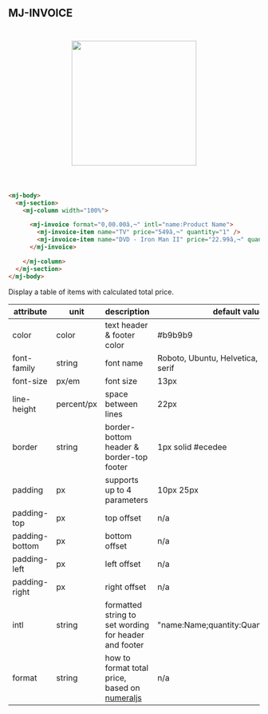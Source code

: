 ## MJ-INVOICE

<p align="center">
<img width="300px" src="https://cloud.githubusercontent.com/assets/2217014/13403338/c81697b8-df14-11e5-8cfb-6e5b3e6b7ade.png" style="width: 250px; padding: 25px;" />
</p>

``` html

<mj-body>
  <mj-section>
    <mj-column width="100%">

      <mj-invoice format="0,00.00â‚¬" intl="name:Product Name">
        <mj-invoice-item name="TV" price="549â‚¬" quantity="1" />
        <mj-invoice-item name="DVD - Iron Man II" price="22.99â‚¬" quantity="2" />
      </mj-invoice>

    </mj-column>
  </mj-section>
</mj-body>

```
Display a table of items with calculated total price.

attribute       | unit        | description                                           | default value
----------------|-------------|-------------------------------------------------------|--------------
color           | color       | text header & footer color                            | #b9b9b9
font-family     | string      | font name                                             | Roboto, Ubuntu, Helvetica, Arial, sans-serif
font-size       | px/em       | font size                                             | 13px
line-height     | percent/px  | space between lines                                   | 22px
border          | string      | border-bottom header & border-top footer              | 1px solid #ecedee
padding         | px          | supports up to 4 parameters                           | 10px 25px
padding-top     | px          | top offset                                            | n/a
padding-bottom  | px          | bottom offset                                         | n/a
padding-left    | px          | left offset                                           | n/a
padding-right   | px          | right offset                                          | n/a
intl            | string      | formatted string to set wording for header and footer | "name:Name;quantity:Quantity;price:Price"
format   	      | string      | how to format total price, based on [numeraljs](http://numeraljs.com/) | n/a
